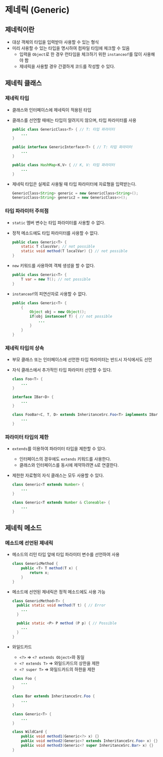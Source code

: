 # 제네릭 (Generic)

## 제네릭이란

- 대상 객체의 타입을 입력받아 사용할 수 있는 형식
- 미리 사용할 수 있는 타입을 명시하여 컴파일 타임에 체크할 수 있음
  - 입력을 `Object`로 한 경우 런타임을 체크하기 위한 `instanceof`를 많이 사용해야 함
  - 제네릭을 사용할 경우 간결하게 코드를 작성할 수 있다.

## 제네릭 클래스

### 제네릭 타입

- 클래스와 인터페이스에 제네릭이 적용된 타입
- 클래스를 선언할 때에는 타입이 알려지지 않으며, 타입 파라미터를 사용

  ```java
  public class GenericClass<T> { // T: 타입 파라미터
      ...
  }

  public interface GenericInterface<T> { // T: 타입 파라미터
      ...
  }

  public class HashMap<K,V> { // K, V: 타입 파라미터
      ...
  }
  ```

- 제네릭 타입은 실제로 사용될 때 타입 파라미터에 자료형을 입력받는다.

  ```java
  GenericClass<String> generic = new GenericClass<String>();
  GenericClass<String> generic2 = new GenericClass<>();
  ```

### 타입 파라미터 주의점

- `static` 멤버 변수는 타입 파라미터를 사용할 수 없다.
- 정적 메소드에도 타입 파라미터를 사용할 수 없다.

  ```java
  public class Generic<T> {
      static T classVar; // not possible
      static void method(T localVar) {} // not possible
  }
  ```

- `new` 키워드를 사용하여 객체 생성을 할 수 없다.

  ```java
  public class Generic<T> {
      T var = new T(); // not possible
  }
  ```

- `instanceof`의 피연산자로 사용할 수 없다.

  ```java
  public class Generic<T> {
      {
          Object obj = new Object();
          if(obj instanceof T) { // not possible
              ...
          }
      }
  }
  ```

### 제네릭 타입의 상속

- 부모 클래스 또는 인터페이스에 선언한 타입 파라미터는 반드시 자식에서도 선언
- 자식 클래스에서 추가적인 타입 파라미터 선언할 수 있다.

  ```java
  class Foo<T> {
      ...
  }

  interface IBar<D> {
      ...
  }

  class FooBar<C, T, D> extends InheritanceSrc.Foo<T> implements IBar<D> {
      ...
  }
  ```

### 파라미터 타입의 제한

- `extends`를 이용하여 파라미터 타입을 제한할 수 있다.
  - 인터페이스의 경우에도 `extends` 키워드를 사용한다.
  - 클래스와 인터페이스를 동시에 제약하려면 `&`로 연결한다.
- 제한한 자료형의 자식 클래스는 모두 사용할 수 있다.

  ```java
  class Generic<T extends Number> {
      ...
  }

  class Generic<T extends Number & Cloneable> {
      ...
  }
  ```

## 제네릭 메소드

### 메소드에 선언된 제네릭

- 메소드의 리턴 타입 앞에 타입 파라미터 변수를 선언하여 사용

  ```java
  class GenericMethod {
      public <T> T method(T x) {
          return x;
      }
  }
  ```

- 메소드에 선언된 제네릭은 정적 메소드에도 사용 가능

  ```java
  class GenericMethod<T> {
    public static void method(T t) { // Error
      ...
    }

    public static <P> P method (P p) { // Possible
      ...
    }
  }
  ```

- 와일드카드
  - `<?>` => `<? extends Object>`와 동일
  - `<? extends T>` => 와일드카드의 상한을 제한
  - `<? super T>` => 와일드카드의 하한을 제한

  ```java
  class Foo {
      ...
  }

  class Bar extends InheritanceSrc.Foo {
      ...
  }

  class Generic<T> {
      ...
  }

  class WildCard {
      public void method1(Generic<?> x) {}
      public void method2(Generic<? extends InheritanceSrc.Foo> x) {}
      public void method3(Generic<? super InheritanceSrc.Bar> x) {}
  }
  ```
